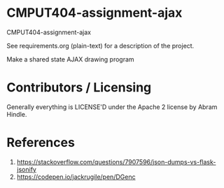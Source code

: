 # CMPUT404-assignment-ajax

CMPUT404-assignment-ajax

See requirements.org (plain-text) for a description of the project.

Make a shared state AJAX drawing program

# Contributors / Licensing

Generally everything is LICENSE'D under the Apache 2 license by Abram Hindle.

# References

1. https://stackoverflow.com/questions/7907596/json-dumps-vs-flask-jsonify
2. https://codepen.io/jackrugile/pen/DGenc
